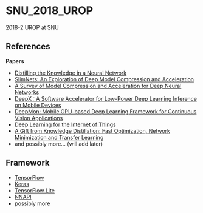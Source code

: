 # SNU_2018_UROP
2018-2 UROP at SNU

## References
**Papers**
* [Distilling the Knowledge in a Neural Network](https://www.cs.toronto.edu/~hinton/absps/distillation.pdf)
* [SlimNets: An Exploration of Deep Model Compression and Acceleration](https://arxiv.org/pdf/1808.00496v1.pdf)
* [A Survey of Model Compression and Acceleration for Deep Neural Networks](https://arxiv.org/pdf/1710.09282.pdf)
* [DeepX : A Software Accelerator for Low-Power Deep Learning Inference on Mobile Devices](https://ix.cs.uoregon.edu/~jiao/papers/ipsn16.pdf)
* [DeepMon: Mobile GPU-based Deep Learning Framework for Continuous Vision Applications](https://nsr.cse.buffalo.edu/mobisys_2017/papers/pdfs/mobisys17-paper07.pdf)
* [Deep Learning for the Internet of Things](https://cse.buffalo.edu/~lusu/papers/Computer2018.pdf)
* [A Gift from Knowledge Distillation: Fast Optimization, Network Minimization and Transfer Learning](http://openaccess.thecvf.com/content_cvpr_2017/papers/Yim_A_Gift_From_CVPR_2017_paper.pdf)
* and possibly more... (will add later)

## Framework

* [TensorFlow](https://www.tensorflow.org)
* [Keras](https://keras.io/)
* [TensorFlow Lite](https://www.tensorflow.org/lite)
* [NNAPI](https://developer.android.com/ndk/guides/neuralnetworks/)
* possibly more
